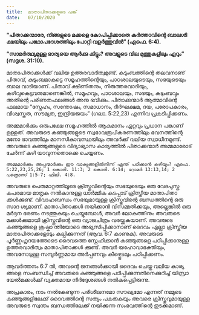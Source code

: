```yaml
---
title:  മാതാപിതാക്കളുടെ പങ്ക്
date:   07/10/2020
---
```


**“പിതാക്കന്മാരേ, നിങ്ങളുടെ മക്കളെ കോപിപ്പിക്കാതെ കർത്താവിന്റെ ബാലശി ക്ഷയിലും പഥോപദേശത്തിലും പോറ്റി വളർത്തുവിൻ” (എഫെ. 6:4).**

**“സാമർത്ഥ്യമുള്ള ഭാര്യയെ ആർക്കു കിട്ടും? അവളുടെ വില മുത്തുകളിലും ഏറും” (സദൃശ. 31:10).**

മാതാപിതാക്കൾക്ക് വലിയ ഉത്തരവാദിത്വമുണ്ട്. കുടുംബത്തിന്റെ തലവനാണ് പിതാവ്, കുടുംബമാകട്ടെ സമൂഹത്തിന്റെയും, പാഠശാലയുടെയും, സഭയുടെയും ബാല വാടിയാണ്. പിതാവ് ക്ഷീണിതനും, നിരുത്തരവാദിയും, കഴിവുകെട്ടവനുമാണെങ്കിൽ, സമൂഹവും, പാഠശാലയും, സഭയും, കുടുംബവും അതിന്റെ പരിണതഫലങ്ങൾ അനു ഭവിക്കും. പിതാക്കന്മാർ ആത്മാവിന്റെ ഫലമായ “സ്നേഹം, സന്തോഷം, സമാധാനം, ദീർഘക്ഷമ, ദയ, പരോപകാരം, വിശ്വസ്തത, സൗമ്യത, ഇന്ദ്രിയജയം” (ഗലാ. 5:22,23) എന്നിവ പ്രകടിപ്പിക്കണം.

അമ്മമാർക്കും ഒരുപക്ഷേ സമൂഹത്തിൽ ആകമാനം ഏറ്റവും പ്രധാന പങ്കാണ് ഉള്ളത്. അവരുടെ കുഞ്ഞുങ്ങളുടെ സ്വഭാവരൂപീകരണത്തിലും ഭവനത്തിന്റെ മനോ ഭാവത്തിലും മാനസികാവസ്ഥയിലും അവർക്ക് വലിയ സ്വാധീനമുണ്ട്. അവരുടെ കുഞ്ഞുങ്ങളുടെ വിദ്യാഭ്യാസ കാര്യത്തിൽ പിതാക്കന്മാർ അമ്മമാരോട് ചേർന്ന് കഴി യാവുന്നതൊക്കെ ചെയ്യണം.

`അമ്മമാർക്കും അപ്പന്മാർക്കും ഈ വാക്യങ്ങളിൽനിന്ന് എന്ത് പഠിക്കാൻ കഴിയും? എഫെ. 5:22,23,25,26; 1 കൊരി. 11:3; 2 കൊരി. 6:14; റോമർ 13:13,14; 2 പത്രൊസ് 1:5-7; ഫിലി. 4:8.`

അവരുടെ പെരുമാറ്റത്തിലൂടെ ക്രിസ്തുവിന്റെയും സഭയുടെയും ഒരു വേദപുസ്ത കപരമായ മാതൃക നൽകാനുള്ള ധാർമ്മിക കടപ്പാട് ക്രിസ്തീയ മാതാപിതാ ക്കൾക്കുണ്ട്. വിവാഹബന്ധം സഭയുമായുള്ള ക്രിസ്തുവിന്റെ ബന്ധത്തിന്റെ ഒരു സാദ ശ്യമാണ്. മാതാപിതാക്കൾ നയിക്കാൻ വിസമ്മതിക്കയും, അല്ലെങ്കിൽ ഒരു മർദ്ദന ഭരണം നടത്തുകയും ചെയ്യുമ്പോൾ, അവർ ലോകത്തിനും അവരുടെ മക്കൾക്കുമായി ക്രിസ്തുവിന്റെ ഒരു വ്യാജചിത്രം വരയ്ക്കുകയാണ്. അവരുടെ കുഞ്ഞുങ്ങളെ ശുഷ്കാ ന്തിയോടെ അഭ്യസിപ്പിക്കാനാണ് ദൈവം എല്ലാ ക്രിസ്തീയ മാതാപിതാക്കളോടും കല്പിക്കുന്നത് (ആവ. 6:7 കാണുക). അവരുടെ പൂർണ്ണഹൃദയത്തോടെ ദൈവത്തെ സ്നേഹിക്കാൻ കുഞ്ഞുങ്ങളെ പഠിപ്പിക്കാനുള്ള ഉത്തരവാദിത്വം മാതാപിതാക്കൾ ക്കുണ്ട്. അവർ യഹോവാഭക്തിയും, അവനോടുള്ള സമ്പൂർണ്ണമായ അർപ്പണവും കീഴ്പ്പെടലും പഠിപ്പിക്കണം.

ആവർത്തനം 6:7 ൽ, അവന്റെ ജനങ്ങൾക്കായി ദൈവം ചെയ്ത വലിയ കാര്യ ങ്ങളെ സംബന്ധിച്ച് അവരുടെ കുഞ്ഞുങ്ങളെ പഠിപ്പിക്കുന്നതിനെക്കുറിച്ച് യിസ്രാ യേൽമക്കൾക്ക് വ്യക്തമായ നിർദ്ദേശങ്ങൾ നൽകപ്പെട്ടിരുന്നു.

അപ്രകാരം, നാം നൽകേണ്ടുന്ന പരിശീലനമോ സൗഖ്യമോ എന്നത് നമ്മുടെ കുഞ്ഞുങ്ങളിലേക്ക് ദൈവത്തിന്റെ സത്യം പകരുകയും അവരെ ക്രിസ്തുവുമായുള്ള അവരുടെ സ്വന്തം ബന്ധത്തിലേക്ക് നയിക്കുന്ന സംഭവത്തിന്റെ തുടക്കമാണ്.